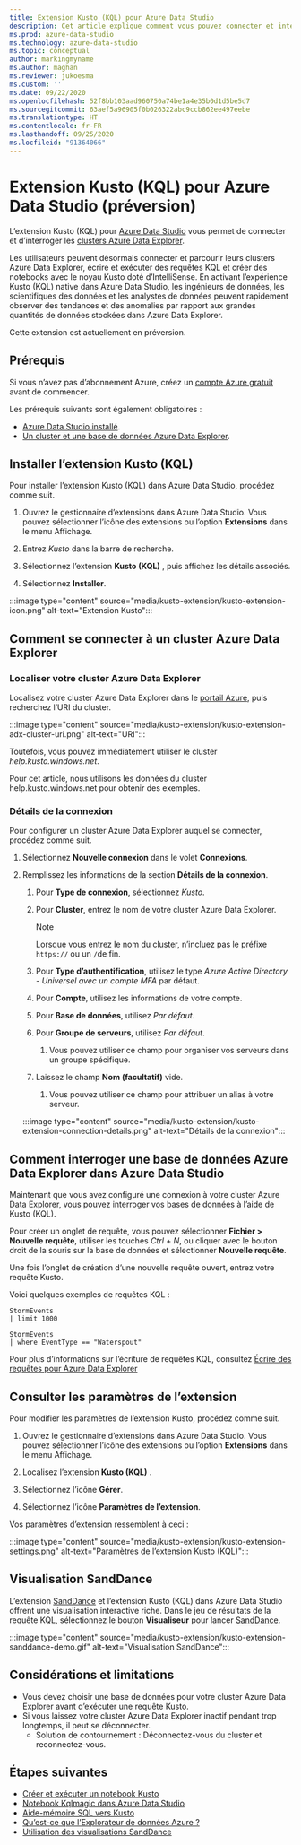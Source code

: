 ```yaml
---
title: Extension Kusto (KQL) pour Azure Data Studio
description: Cet article explique comment vous pouvez connecter et interroger les clusters Azure Data Explorer avec Azure Data Studio.
ms.prod: azure-data-studio
ms.technology: azure-data-studio
ms.topic: conceptual
author: markingmyname
ms.author: maghan
ms.reviewer: jukoesma
ms.custom: ''
ms.date: 09/22/2020
ms.openlocfilehash: 52f8bb103aad960750a74be1a4e35b0d1d5be5d7
ms.sourcegitcommit: 63aef5a96905f0b026322abc9ccb862ee497eebe
ms.translationtype: HT
ms.contentlocale: fr-FR
ms.lasthandoff: 09/25/2020
ms.locfileid: "91364066"
---
```

# <a name="kusto-kql-extension-for-azure-data-studio-preview"></a>Extension Kusto (KQL) pour Azure Data Studio (préversion)

L’extension Kusto (KQL) pour [Azure Data Studio](../what-is.md) vous permet de connecter et d’interroger les [clusters Azure Data Explorer](https://docs.microsoft.com/azure/data-explorer/data-explorer-overview).

Les utilisateurs peuvent désormais connecter et parcourir leurs clusters Azure Data Explorer, écrire et exécuter des requêtes KQL et créer des notebooks avec le noyau Kusto doté d’IntelliSense. En activant l’expérience Kusto (KQL) native dans Azure Data Studio, les ingénieurs de données, les scientifiques des données et les analystes de données peuvent rapidement observer des tendances et des anomalies par rapport aux grandes quantités de données stockées dans Azure Data Explorer.

Cette extension est actuellement en préversion.

## <a name="prerequisites"></a>Prérequis

Si vous n’avez pas d’abonnement Azure, créez un [compte Azure gratuit](https://azure.microsoft.com/free/) avant de commencer.

Les prérequis suivants sont également obligatoires :

- [Azure Data Studio installé](../download-azure-data-studio.md).
- [Un cluster et une base de données Azure Data Explorer](https://docs.microsoft.com/azure/data-explorer/create-cluster-database-portal).

## <a name="install-the-kusto-kql-extension"></a>Installer l’extension Kusto (KQL)

Pour installer l’extension Kusto (KQL) dans Azure Data Studio, procédez comme suit.

1. Ouvrez le gestionnaire d’extensions dans Azure Data Studio. Vous pouvez sélectionner l’icône des extensions ou l’option **Extensions** dans le menu Affichage.

2. Entrez *Kusto* dans la barre de recherche.

3. Sélectionnez l’extension **Kusto (KQL)** , puis affichez les détails associés.

4. Sélectionnez **Installer**.

:::image type="content" source="media/kusto-extension/kusto-extension-icon.png" alt-text="Extension Kusto":::

## <a name="how-to-connect-to-an-azure-data-explorer-cluster"></a>Comment se connecter à un cluster Azure Data Explorer

### <a name="find-your-azure-data-explorer-cluster"></a>Localiser votre cluster Azure Data Explorer

Localisez votre cluster Azure Data Explorer dans le [portail Azure](https://ms.portal.azure.com/#home), puis recherchez l’URI du cluster.

:::image type="content" source="media/kusto-extension/kusto-extension-adx-cluster-uri.png" alt-text="URI":::

Toutefois, vous pouvez immédiatement utiliser le cluster *help.kusto.windows.net*.

Pour cet article, nous utilisons les données du cluster help.kusto.windows.net pour obtenir des exemples.

### <a name="connection-details"></a>Détails de la connexion

Pour configurer un cluster Azure Data Explorer auquel se connecter, procédez comme suit.

1. Sélectionnez **Nouvelle connexion** dans le volet **Connexions**.

2. Remplissez les informations de la section **Détails de la connexion**.
    1. Pour **Type de connexion**, sélectionnez *Kusto*.
    2. Pour **Cluster**, entrez le nom de votre cluster Azure Data Explorer.

        > [!Note]
        > Lorsque vous entrez le nom du cluster, n’incluez pas le préfixe `https://` ou un `/`de fin.

    3. Pour **Type d’authentification**, utilisez le type *Azure Active Directory - Universel avec un compte MFA* par défaut.
    4. Pour **Compte**, utilisez les informations de votre compte.
    5. Pour **Base de données**, utilisez *Par défaut*.
    6. Pour **Groupe de serveurs**, utilisez *Par défaut*.
        1. Vous pouvez utiliser ce champ pour organiser vos serveurs dans un groupe spécifique.
    7. Laissez le champ **Nom (facultatif)** vide.
        1. Vous pouvez utiliser ce champ pour attribuer un alias à votre serveur.

    :::image type="content" source="media/kusto-extension/kusto-extension-connection-details.png" alt-text="Détails de la connexion":::

## <a name="how-to-query-an-azure-data-explorer-database-in-azure-data-studio"></a>Comment interroger une base de données Azure Data Explorer dans Azure Data Studio

Maintenant que vous avez configuré une connexion à votre cluster Azure Data Explorer, vous pouvez interroger vos bases de données à l’aide de Kusto (KQL).

Pour créer un onglet de requête, vous pouvez sélectionner **Fichier > Nouvelle requête**, utiliser les touches *Ctrl + N*, ou cliquer avec le bouton droit de la souris sur la base de données et sélectionner **Nouvelle requête**.

Une fois l’onglet de création d’une nouvelle requête ouvert, entrez votre requête Kusto.

Voici quelques exemples de requêtes KQL :

```kusto
StormEvents
| limit 1000
```

```kusto
StormEvents
| where EventType == "Waterspout"
```

Pour plus d’informations sur l’écriture de requêtes KQL, consultez [Écrire des requêtes pour Azure Data Explorer](https://docs.microsoft.com/azure/data-explorer/write-queries#overview-of-the-query-language)

## <a name="view-extension-settings"></a>Consulter les paramètres de l’extension

Pour modifier les paramètres de l’extension Kusto, procédez comme suit.

1. Ouvrez le gestionnaire d’extensions dans Azure Data Studio. Vous pouvez sélectionner l’icône des extensions ou l’option **Extensions** dans le menu Affichage.

2. Localisez l’extension **Kusto (KQL)** .

3. Sélectionnez l’icône **Gérer**.

4. Sélectionnez l’icône **Paramètres de l’extension**.

Vos paramètres d’extension ressemblent à ceci :

:::image type="content" source="media/kusto-extension/kusto-extension-settings.png" alt-text="Paramètres de l’extension Kusto (KQL)":::

## <a name="sanddance-visualization"></a>Visualisation SandDance

L’extension [SandDance](https://docs.microsoft.com/sql/azure-data-studio/sanddance-extension) et l’extension Kusto (KQL) dans Azure Data Studio offrent une visualisation interactive riche. Dans le jeu de résultats de la requête KQL, sélectionnez le bouton **Visualiseur** pour lancer [SandDance](https://sanddance.js.org/).

:::image type="content" source="media/kusto-extension/kusto-extension-sanddance-demo.gif" alt-text="Visualisation SandDance":::

## <a name="limitations-and-considerations"></a>Considérations et limitations

- Vous devez choisir une base de données pour votre cluster Azure Data Explorer avant d’exécuter une requête Kusto.
- Si vous laissez votre cluster Azure Data Explorer inactif pendant trop longtemps, il peut se déconnecter.
    - Solution de contournement : Déconnectez-vous du cluster et reconnectez-vous.

## <a name="next-steps"></a>Étapes suivantes

- [Créer et exécuter un notebook Kusto](../notebooks/notebooks-kusto-kernel.md)
- [Notebook Kqlmagic dans Azure Data Studio](../notebooks-kqlmagic.md)
- [Aide-mémoire SQL vers Kusto](https://docs.microsoft.com/azure/data-explorer/kusto/query/sqlcheatsheet)
- [Qu’est-ce que l’Explorateur de données Azure ?](https://docs.microsoft.com/azure/data-explorer/data-explorer-overview)
- [Utilisation des visualisations SandDance](https://sanddance.js.org/)
